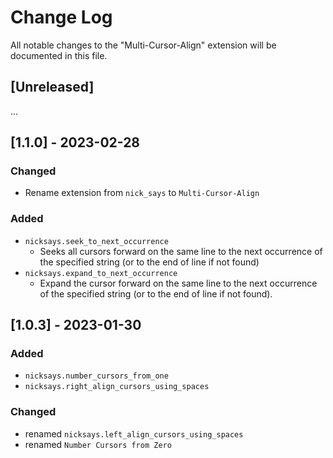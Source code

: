 # Change Log

All notable changes to the "Multi-Cursor-Align" extension will be documented in this file.

## [Unreleased]

...

## [1.1.0] - 2023-02-28

### Changed

- Rename extension from `nick_says` to `Multi-Cursor-Align`

### Added

- `nicksays.seek_to_next_occurrence`
  - Seeks all cursors forward on the same line to the next occurrence of the specified string (or to the end of line if not found)
- `nicksays.expand_to_next_occurrence`
  - Expand the cursor forward on the same line to the next occurrence of the specified string (or to the end of line if not found).

## [1.0.3] - 2023-01-30

### Added

- `nicksays.number_cursors_from_one`
- `nicksays.right_align_cursors_using_spaces`

### Changed

- renamed `nicksays.left_align_cursors_using_spaces`
- renamed `Number Cursors from Zero`